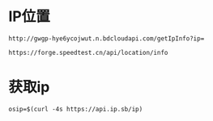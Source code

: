 # IP位置
```
http://gwgp-hye6ycojwut.n.bdcloudapi.com/getIpInfo?ip=

https://forge.speedtest.cn/api/location/info
```
# 获取ip
```
osip=$(curl -4s https://api.ip.sb/ip)
```
